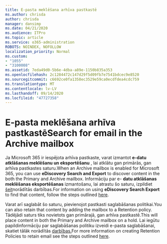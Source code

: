 ```yaml
---
title: E-pasta meklēšana arhīva pastkastē
ms.author: chrisda
author: chrisda
manager: dansimp
ms.date: 04/21/2020
ms.audience: ITPro
ms.topic: article
ms.service: o365-administration
ROBOTS: NOINDEX, NOFOLLOW
localization_priority: Normal
ms.custom:
- "1055"
- "3100008"
ms.assetid: 7eda49d0-5b6e-4dba-a89e-1150b835a353
ms.openlocfilehash: 2c1284472c147d29f5d09fb7e7541bdcec9e8520
ms.sourcegitcommit: c6692ce0fa1358ec3529e59ca0ecdfdea4cdc759
ms.translationtype: MT
ms.contentlocale: lv-LV
ms.lasthandoff: 09/14/2020
ms.locfileid: "47727358"
---
```

# <a name="search-for-email-in-the-archive-mailbox"></a><span data-ttu-id="ca64f-102">E-pasta meklēšana arhīva pastkastē</span><span class="sxs-lookup"><span data-stu-id="ca64f-102">Search for email in the Archive mailbox</span></span>

<span data-ttu-id="ca64f-103">Ja Microsoft 365 ir iespējota arhīva pastkaste, varat izmantot **e-datu atklāšanas meklēšanu un eksportēšanu** , lai atklātu gan primārās, gan arhīva pastkastes saturu.</span><span class="sxs-lookup"><span data-stu-id="ca64f-103">When an Archive mailbox is enabled for Microsoft 365, you can use **eDiscovery Search and Export** to discover content in the both the Primary and Archive mailbox.</span></span> <span data-ttu-id="ca64f-104">Informāciju par e- **datu atklāšanas meklēšanas eksportēšanas** izmantošanu, lai atrastu šo saturu, izpildiet [šeit](https://docs.microsoft.com/microsoft-365/compliance/export-search-results)norādītās darbības.</span><span class="sxs-lookup"><span data-stu-id="ca64f-104">For information on using **eDiscovery Search Export** to find that content, follow the steps outlined [here](https://docs.microsoft.com/microsoft-365/compliance/export-search-results).</span></span>
  
<span data-ttu-id="ca64f-105">Varat arī saglabāt šo saturu, pievienojot pastkasti saglabāšanas politikai.</span><span class="sxs-lookup"><span data-stu-id="ca64f-105">You can also retain that content by adding the mailbox to a Retention policy.</span></span> <span data-ttu-id="ca64f-106">Tādējādi saturs tiks novietots gan primārajā, gan arhīva pastkastē.</span><span class="sxs-lookup"><span data-stu-id="ca64f-106">This will place content in both the Primary and Archive mailbox on a hold.</span></span> <span data-ttu-id="ca64f-107">Lai iegūtu papildinformāciju par saglabāšanas politiku izveidi e-pasta saglabāšanai, skatiet tālāk norādītās [darbības.](https://docs.microsoft.com/microsoft-365/compliance/retention-policies)</span><span class="sxs-lookup"><span data-stu-id="ca64f-107">For more information on creating Retention Policies to retain email see the steps outlined [here](https://docs.microsoft.com/microsoft-365/compliance/retention-policies).</span></span>
  